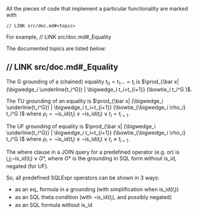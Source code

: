 All the pieces of code that implement a particular functionality are marked with

```
// LINK src/doc.md#<topic>
```

For example, // LINK src/doc.md#_Equality

The documented topics are listed below:

## // LINK src/doc.md#_Equality

The G grounding of a (chained) equality $t_0=t_1\ldots=t_i$ is $\prod_{\bar x| (\bigwedge_i \underline{t_i^G})  | \bigwedge_i t_i=t_{i+1}} (\bowtie_i t_i^G )$.

The TU grounding of an equality is $\prod_{\bar x| (\bigwedge_i \underline{t_i^G})  | \bigwedge_i t_i=t_{i+1}} (\bowtie_{\bigwedge_i \rho_i} t_i^G )$ where $\rho_i = \lnot \text{is\_id}(t_i) \lor \lnot \text{is\_id}(t_i) \lor t_i=t_{i+1}$.

The UF grounding of equality is $\prod_{\bar x| (\bigwedge_i \underline{t_i^G})  | \bigwedge_i t_i=t_{i+1}} (\bowtie_{\bigwedge_i \rho_i} t_i^G )$ where $\rho_i = \lnot \text{is\_id}(t_i) \lor \lnot \text{is\_id}(t_i) \lor t_i \neq t_{i+1}$.

The where clause in a JOIN query for a predefined operator (e.g. or) is $\bigcup_i \lnot \text{is\_id}(t_i) \lor G*$, where $G*$ is the grounding in SQL form without $\text{is\_id}$, negated (for UF).

So, all predefined SQLExpr operators can be shown in 3 ways:

* as an $\text{eq\_}$ formula in a grounding (with simplification when $\text{is\_id}(t_i)$)
* as an SQL theta condition (with $\lnot \text{is\_id}(t_i)$, and possibly negated)
* as an SQL formula without is_id
